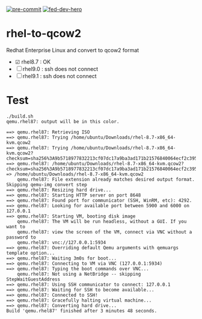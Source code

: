 [![pre-commit](https://github.com/ibm-xaas/rhel-to-qcow2/actions/workflows/pre-commit.yml/badge.svg?branch=main)](https://github.com/ibm-xaas/rhel-to-qcow2/actions/workflows/pre-commit.yml)
[![fed-dev-hero](https://images.credly.com/size/220x220/images/2b1a505f-ece9-445b-b830-38ef5141b5a3/IBM-Federated-Developer-Hero.png)](https://www.credly.com/badges/406d727d-0799-4de7-88fe-b0ef2528375a/public_url)

# rhel-to-qcow2
Redhat Enterprise Linux and convert to qcow2 format

* &#9745; rhel8.7 : OK
* &#9744; rhel9.0 : ssh does not connect
* &#9744; rhel9.1 : ssh does not connect

# Test
```
./build.sh
qemu.rhel87: output will be in this color.

==> qemu.rhel87: Retrieving ISO
==> qemu.rhel87: Trying /home/ubuntu/Downloads/rhel-8.7-x86_64-kvm.qcow2
==> qemu.rhel87: Trying /home/ubuntu/Downloads/rhel-8.7-x86_64-kvm.qcow2?checksum=sha256%3A9b5718977832213cf07dc17a9ba3ad171b21576840064ecf2c395fa7642412d2
==> qemu.rhel87: /home/ubuntu/Downloads/rhel-8.7-x86_64-kvm.qcow2?checksum=sha256%3A9b5718977832213cf07dc17a9ba3ad171b21576840064ecf2c395fa7642412d2 => /home/ubuntu/Downloads/rhel-8.7-x86_64-kvm.qcow2
    qemu.rhel87: File extension already matches desired output format. Skipping qemu-img convert step
==> qemu.rhel87: Resizing hard drive...
==> qemu.rhel87: Starting HTTP server on port 8648
==> qemu.rhel87: Found port for communicator (SSH, WinRM, etc): 4292.
==> qemu.rhel87: Looking for available port between 5900 and 6000 on 127.0.0.1
==> qemu.rhel87: Starting VM, booting disk image
    qemu.rhel87: The VM will be run headless, without a GUI. If you want to
    qemu.rhel87: view the screen of the VM, connect via VNC without a password to
    qemu.rhel87: vnc://127.0.0.1:5934
==> qemu.rhel87: Overriding default Qemu arguments with qemuargs template option...
==> qemu.rhel87: Waiting 3m0s for boot...
==> qemu.rhel87: Connecting to VM via VNC (127.0.0.1:5934)
==> qemu.rhel87: Typing the boot commands over VNC...
    qemu.rhel87: Not using a NetBridge -- skipping StepWaitGuestAddress
==> qemu.rhel87: Using SSH communicator to connect: 127.0.0.1
==> qemu.rhel87: Waiting for SSH to become available...
==> qemu.rhel87: Connected to SSH!
==> qemu.rhel87: Gracefully halting virtual machine...
==> qemu.rhel87: Converting hard drive...
Build 'qemu.rhel87' finished after 3 minutes 48 seconds.
```
